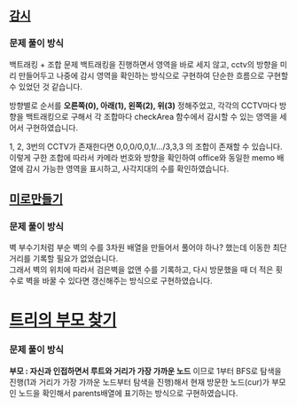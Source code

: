 ## [감시](https://www.acmicpc.net/problem/15683)
### 문제 풀이 방식
백트래킹 + 조합 문제
백트래킹을 진행하면서 영역을 바로 세지 않고, cctv의 방향을 미리 만들어두고 나중에 감시 영역을 확인하는 방식으로 구현하여 단순한 흐름으로 구현할 수 있었던 것 같습니다.

방향별로 순서를 **오른쪽(0), 아래(1), 왼쪽(2), 위(3)** 정해주었고, 
각각의 CCTV마다 방향을 백트래킹으로 구해서 각 조합마다 checkArea 함수에서 감시할 수 있는 영역을 세어서 구현하였습니다.

1, 2, 3번의 CCTV가 존재한다면 0,0,0/0,0,1/.../3,3,3 의 조합이 존재할 수 있습니다. 이렇게 구한 조합에 따라서 카메라 번호와 방향을 확인하여 office와 동일한 memo 배열에 감시 가능한 영역을 표시하고, 사각지대의 수를 확인하였습니다.


## [미로만들기](https://www.acmicpc.net/problem/2665)
### 문제 풀이 방식
벽 부수기처럼 부순 벽의 수를 3차원 배열을 만들어서 풀어야 하나? 했는데 이동한 최단 거리를 기록할 필요가 없었습니다.  
그래서 벽의 위치에 따라서 검은벽을 없앤 수를 기록하고, 다시 방문했을 때 더 적은 횟수로 벽을 바꿀 수 있다면 갱신해주는 방식으로 구현하였습니다.


# [트리의 부모 찾기](https://www.acmicpc.net/problem/11725)
### 문제 풀이 방식
**부모 : 자신과 인접하면서 루트와 거리가 가장 가까운 노드** 이므로 1부터 BFS로 탐색을 진행(1과 거리가 가장 가까운 노드부터 탐색을 진행)해서 현재 방문한 노드(cur)가 부모인 노드을 확인해서 parents배열에 표기하는 방식으로 구현하였습니다.
